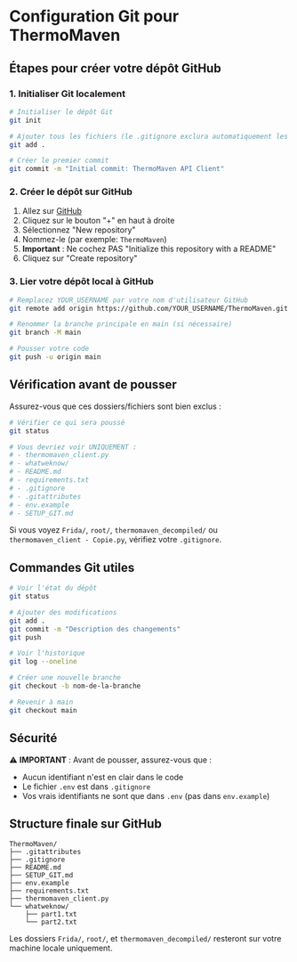 # Configuration Git pour ThermoMaven

## Étapes pour créer votre dépôt GitHub

### 1. Initialiser Git localement

```bash
# Initialiser le dépôt Git
git init

# Ajouter tous les fichiers (le .gitignore exclura automatiquement les dossiers non désirés)
git add .

# Créer le premier commit
git commit -m "Initial commit: ThermoMaven API Client"
```

### 2. Créer le dépôt sur GitHub

1. Allez sur [GitHub](https://github.com)
2. Cliquez sur le bouton "+" en haut à droite
3. Sélectionnez "New repository"
4. Nommez-le (par exemple: `ThermoMaven`)
5. **Important** : Ne cochez PAS "Initialize this repository with a README"
6. Cliquez sur "Create repository"

### 3. Lier votre dépôt local à GitHub

```bash
# Remplacez YOUR_USERNAME par votre nom d'utilisateur GitHub
git remote add origin https://github.com/YOUR_USERNAME/ThermoMaven.git

# Renommer la branche principale en main (si nécessaire)
git branch -M main

# Pousser votre code
git push -u origin main
```

## Vérification avant de pousser

Assurez-vous que ces dossiers/fichiers sont bien exclus :

```bash
# Vérifier ce qui sera poussé
git status

# Vous devriez voir UNIQUEMENT :
# - thermomaven_client.py
# - whatweknow/
# - README.md
# - requirements.txt
# - .gitignore
# - .gitattributes
# - env.example
# - SETUP_GIT.md
```

Si vous voyez `Frida/`, `root/`, `thermomaven_decompiled/` ou `thermomaven_client - Copie.py`, 
vérifiez votre `.gitignore`.

## Commandes Git utiles

```bash
# Voir l'état du dépôt
git status

# Ajouter des modifications
git add .
git commit -m "Description des changements"
git push

# Voir l'historique
git log --oneline

# Créer une nouvelle branche
git checkout -b nom-de-la-branche

# Revenir à main
git checkout main
```

## Sécurité

⚠️ **IMPORTANT** : Avant de pousser, assurez-vous que :
- Aucun identifiant n'est en clair dans le code
- Le fichier `.env` est dans `.gitignore`
- Vos vrais identifiants ne sont que dans `.env` (pas dans `env.example`)

## Structure finale sur GitHub

```
ThermoMaven/
├── .gitattributes
├── .gitignore
├── README.md
├── SETUP_GIT.md
├── env.example
├── requirements.txt
├── thermomaven_client.py
└── whatweknow/
    ├── part1.txt
    └── part2.txt
```

Les dossiers `Frida/`, `root/`, et `thermomaven_decompiled/` resteront sur votre machine locale uniquement.

